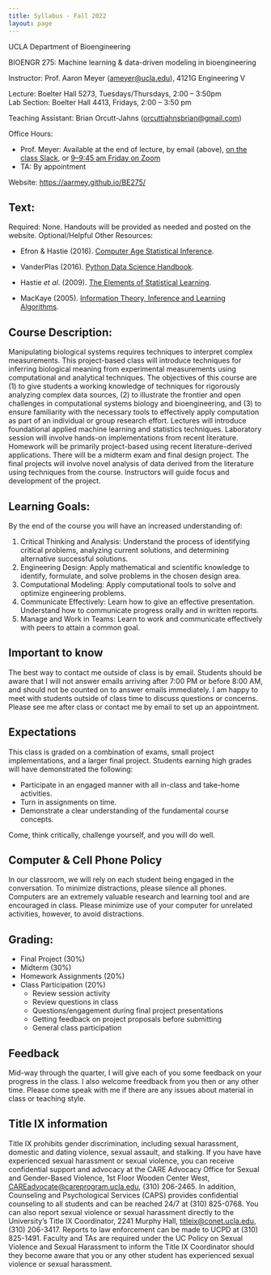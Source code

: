 ```yaml
---
title: Syllabus - Fall 2022
layout: page
---
```

UCLA Department of Bioengineering

BIOENGR 275: Machine learning & data-driven modeling in bioengineering

Instructor: Prof. Aaron Meyer (<ameyer@ucla.edu>), 4121G Engineering V

Lecture: Boelter Hall 5273, Tuesdays/Thursdays, 2:00 – 3:50pm  
Lab Section: Boelter Hall 4413, Fridays, 2:00 – 3:50 pm

Teaching Assistant: Brian Orcutt-Jahns (<orcuttjahnsbrian@gmail.com>)

Office Hours:

- Prof. Meyer: Available at the end of lecture, by email (above), [on the class Slack](https://bioeml.slack.com), or [9–9:45 am Friday on Zoom](https://ucla.zoom.us/my/aarmey)
- TA: By appointment

Website: <https://aarmey.github.io/BE275/>

## Text:

Required: None. Handouts will be provided as needed and posted on the website.
Optional/Helpful Other Resources:

- Efron & Hastie (2016). [Computer Age Statistical Inference](https://web.stanford.edu/~hastie/CASI/).

- VanderPlas (2016). [Python Data Science Handbook](https://github.com/jakevdp/PythonDataScienceHandbook).

- Hastie *et al*. (2009). [The Elements of Statistical Learning](https://web.stanford.edu/~hastie/Papers/ESLII.pdf).

- MacKaye (2005). [Information Theory, Inference and Learning Algorithms](https://www.inference.org.uk/itprnn/book.pdf).

## Course Description:

Manipulating biological systems requires techniques to interpret complex measurements. This project-based class will introduce techniques for inferring biological meaning from experimental measurements using computational and analytical techniques. The objectives of this course are (1) to give students a working knowledge of techniques for rigorously analyzing complex data sources, (2) to illustrate the frontier and open challenges in computational systems biology and bioengineering, and (3) to ensure familiarity with the necessary tools to effectively apply computation as part of an individual or group research effort. Lectures will introduce foundational applied machine learning and statistics techniques. Laboratory session will involve hands-on implementations from recent literature. Homework will be primarily project-based using recent literature-derived applications. There will be a midterm exam and final design project. The final projects will involve novel analysis of data derived from the literature using techniques from the course. Instructors will guide focus and development of the project.

## Learning Goals:

By the end of the course you will have an increased understanding of:

1. Critical Thinking and Analysis: Understand the process of identifying critical problems, analyzing current solutions, and determining alternative successful solutions.
2. Engineering Design: Apply mathematical and scientific knowledge to identify, formulate, and solve problems in the chosen design area.
3. Computational Modeling: Apply computational tools to solve and optimize engineering problems.
4. Communicate Effectively: Learn how to give an effective presentation. Understand how to communicate progress orally and in written reports.
5. Manage and Work in Teams: Learn to work and communicate effectively with peers to attain a common goal.

## Important to know

The best way to contact me outside of class is by email. Students should be aware that I will not answer emails arriving after 7:00 PM or before 8:00 AM, and should not be counted on to answer emails immediately. I am happy to meet with students outside of class time to discuss questions or concerns. Please see me after class or contact me by email to set up an appointment.

## Expectations

This class is graded on a combination of exams, small project implementations, and a larger final project. Students earning high grades will have demonstrated the following:

- Participate in an engaged manner with all in-class and take-home activities.
- Turn in assignments on time.
- Demonstrate a clear understanding of the fundamental course concepts.

Come, think critically, challenge yourself, and you will do well.

## Computer & Cell Phone Policy

In our classroom, we will rely on each student being engaged in the conversation. To minimize distractions, please silence all phones. Computers are an extremely valuable research and learning tool and are encouraged in class. Please minimize use of your computer for unrelated activities, however, to avoid distractions.

## Grading:

- Final Project (30%)
- Midterm (30%)
- Homework Assignments (20%)
- Class Participation (20%)
    - Review session activity
    - Review questions in class
    - Questions/engagement during final project presentations
    - Getting feedback on project proposals before submitting
    - General class participation

## Feedback

Mid-way through the quarter, I will give each of you some feedback on your progress in the class. I also welcome freedback from you then or any other time. Please come speak with me if there are any issues about material in class or teaching style.

## Title IX information

Title IX prohibits gender discrimination, including sexual harassment, domestic and dating violence, sexual assault, and stalking. If you have have experienced sexual harassment or sexual violence, you can receive confidential support and advocacy at the CARE Advocacy Office for Sexual and Gender-Based Violence, 1st Floor Wooden Center West, CAREadvocate@careprogram.ucla.edu, (310) 206-2465. In addition, Counseling and Psychological Services (CAPS) provides confidential counseling to all students and can be reached 24/7 at (310) 825-0768.   You can also report sexual violence or sexual harassment directly to the University’s Title IX Coordinator, 2241 Murphy Hall, titleix@conet.ucla.edu, (310) 206-3417. Reports to law enforcement can be made to UCPD at (310) 825-1491. Faculty and TAs are required under the UC Policy on Sexual Violence and Sexual Harassment to inform the Title IX Coordinator should they become aware that you or any other student has experienced sexual violence or sexual harassment. 
